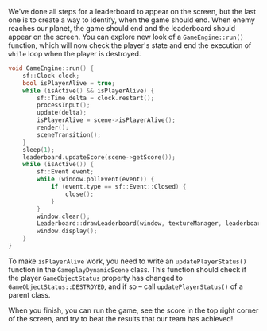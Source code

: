 We've done all steps for a leaderboard to appear on the screen,
but the last one is to create a way to identify, when the game should end.
When enemy reaches our planet, the game should end and the leaderboard should appear on the screen.
You can explore new look of a `GameEngine::run()` function,
which will now check the player's state and end the execution of `while` loop when the player is destroyed.
```cpp
void GameEngine::run() {
    sf::Clock clock;
    bool isPlayerAlive = true;
    while (isActive() && isPlayerAlive) {
        sf::Time delta = clock.restart();
        processInput();
        update(delta);
        isPlayerAlive = scene->isPlayerAlive();
        render();
        sceneTransition();
    }
    sleep(1);
    leaderboard.updateScore(scene->getScore());
    while (isActive()) {
        sf::Event event;
        while (window.pollEvent(event)) {
            if (event.type == sf::Event::Closed) {
                close();
            }
        }
        window.clear();
        Leaderboard::drawLeaderboard(window, textureManager, leaderboard.getScores());
        window.display();
    }
}
```

To make `isPlayerAlive` work, you need to write an `updatePlayerStatus()` function in the `GameplayDynamicScene` class.
This function should check if the player `GameObjectStatus` property has changed to `GameObjectStatus::DESTROYED`,
and if so – call `updatePlayerStatus()` of a parent class.

When you finish, you can run the game, see the score in the top right corner of the screen,
and try to beat the results that our team has achieved!
